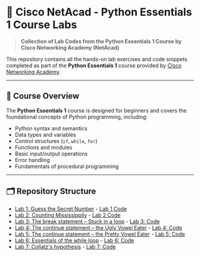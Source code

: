 # 🐍 Cisco NetAcad - Python Essentials 1 Course Labs

> **Collection of Lab Codes from the Python Essentials 1 Course by Cisco Networking Academy (NetAcad)**

This repository contains all the hands-on lab exercises and code snippets completed as part of the **Python Essentials 1** course provided by [Cisco Networking Academy](https://www.netacad.com/).

---

## 📘 Course Overview

The **Python Essentials 1** course is designed for beginners and covers the foundational concepts of Python programming, including:

- Python syntax and semantics
- Data types and variables
- Control structures (`if`, `while`, `for`)
- Functions and modules
- Basic input/output operations
- Error handling
- Fundamentals of procedural programming

---

## 🗂️ Repository Structure

- [Lab 1: Guess the Secret Number](lab01_secretNumberInstruction.txt) - [Lab 1 Code](lab01_secretNumber.py)
- [Lab 2: Counting Mississippily](lab01_secretNumberInstruction.txt) - [Lab 2 Code](lab02_count.py)
- [Lab 3: The break statement – Stuck in a loop](Lab03_breakInstruction.txt) - [Lab 3: Code](Lab03_break.py)
- [Lab 4: The continue statement – the Ugly Vowel Eater](Lab04_continueInstruction.txt) - [Lab 4: Code](Lab04_continue.py)
- [Lab 5: The continue statement – the Pretty Vowel Eater](Lab05_continue2Instruction.txt) - [Lab 5: Code](Lab05_continue2.py)
- [Lab 6: Essentials of the while loop](Lab06_whileLoopInstruction.txt) - [Lab 6: Code](Lab06_whileLoop.py)
- [Lab 7: Collatz's hypothesis](Lab07_collatzHypothesis.txt) - [Lab 7: Code](Lab07_collatzHypothesis.py)
